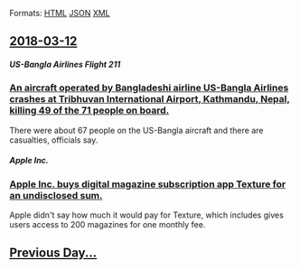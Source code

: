 
Formats: [HTML](2018/03/12/index.html)  [JSON](2018/03/12/index.json)  [XML](2018/03/12/index.xml)  

## [2018-03-12](/news/2018/03/12/index.md)

##### US-Bangla Airlines Flight 211
### [An aircraft operated by Bangladeshi airline US-Bangla Airlines crashes at Tribhuvan International Airport, Kathmandu, Nepal, killing 49 of the 71 people on board. ](/news/2018/03/12/an-aircraft-operated-by-bangladeshi-airline-us-bangla-airlines-crashes-at-tribhuvan-international-airport-kathmandu-nepal-killing-49-of-t.md)
There were about 67 people on the US-Bangla aircraft and there are casualties, officials say.

##### Apple Inc.
### [Apple Inc. buys digital magazine subscription app Texture for an undisclosed sum. ](/news/2018/03/12/apple-inc-buys-digital-magazine-subscription-app-texture-for-an-undisclosed-sum.md)
Apple didn&#039;t say how much it would pay for Texture, which includes gives users access to 200 magazines for one monthly fee. 

## [Previous Day...](/news/2018/03/11/index.md)

